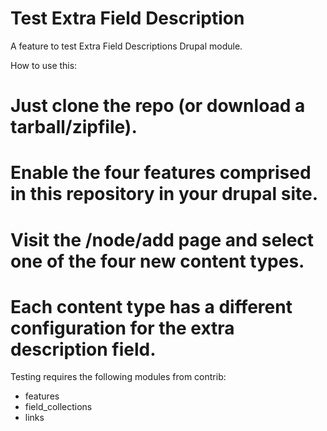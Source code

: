 Test Extra Field Description
============================

A feature to test Extra Field Descriptions Drupal module.

How to use this:

# Just clone the repo (or download a tarball/zipfile).
# Enable the four features comprised in this repository in your drupal site.
# Visit the /node/add page and select one of the four new content types.
# Each content type has a different configuration for the extra description field.


Testing requires the following modules from contrib:

* features
* field_collections
* links 
